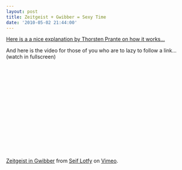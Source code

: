 ```yaml
---
layout: post
title: Zeitgeist + Gwibber = Sexy Time
date: '2010-05-02 21:44:00'
---
```


<a href="http://reflaction.info/?p=106">Here is a a nice explanation by Thorsten Prante on how it works...</a>

And here is the video for those of you who are to lazy to follow a link...
(watch in fullscreen)

<object width="400" height="238"><param name="allowfullscreen" value="true" /><param name="allowscriptaccess" value="always" /><param name="movie" value="http://vimeo.com/moogaloop.swf?clip_id=11352935&amp;server=vimeo.com&amp;show_title=1&amp;show_byline=1&amp;show_portrait=0&amp;color=&amp;fullscreen=1" /><embed src="http://vimeo.com/moogaloop.swf?clip_id=11352935&amp;server=vimeo.com&amp;show_title=1&amp;show_byline=1&amp;show_portrait=0&amp;color=&amp;fullscreen=1" type="application/x-shockwave-flash" allowfullscreen="true" allowscriptaccess="always" width="400" height="238"></embed></object><p><a href="http://vimeo.com/11352935">Zeitgeist in Gwibber</a> from <a href="http://vimeo.com/user3469530">Seif Lotfy</a> on <a href="http://vimeo.com">Vimeo</a>.</p>

